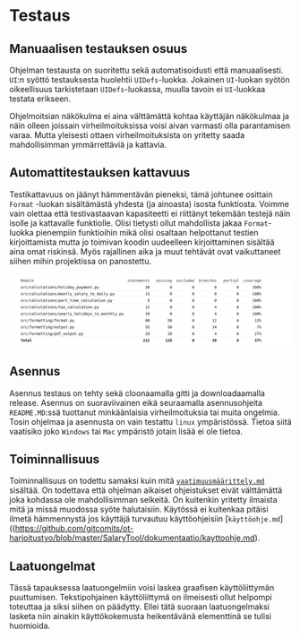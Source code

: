 # Testaus

## Manuaalisen testauksen osuus

Ohjelman testausta on suoritettu sekä automatisoidusti että manuaalisesti. `UI`:n syöttö testauksesta huolehtii `UIDefs`-luokka. 
Jokainen `UI`-luokan syötön oikeellisuus tarkistetaan `UIDefs`-luokassa, muulla tavoin ei `UI`-luokkaa testata erikseen.

Ohjelmoitsian näkökulma ei aina välttämättä kohtaa käyttäjän näkökulmaa ja näin olleen joissain virheilmoituksissa voisi aivan varmasti olla parantamisen varaa.
Mutta yleisesti ottaen virheilmoituksista on yritetty saada mahdollisimman ymmärrettäviä ja kattavia.

## Automattitestauksen kattavuus

Testikattavuus on jäänyt hämmentävän pieneksi, tämä johtunee osittain `Format` -luokan sisältämästä yhdesta (ja ainoasta) isosta funktiosta.
Voimme vain olettaa että testivastaavan kapasiteetti ei riittänyt tekemään testejä näin isolle ja kattavalle funktiolle. 
Olisi tietysti ollut mahdollista jakaa `Format`-luokka pienempiin funktioihin mikä olisi osaltaan helpottanut testien kirjoittamista mutta jo toimivan koodin 
uudeelleen kirjoittaminen sisältää aina omat riskinsä. Myös rajallinen aika ja muut tehtävät ovat vaikuttaneet siihen mihin projektissa on panostettu.

![Coverage-Report](./kuvat/coverage-report.png)

## Asennus 

Asennus testaus on tehty sekä cloonaamalla gitti ja downloadaamalla release. Asennus on suoraviivainen eikä seuraamalla asennusohjeita `README.MD`:ssä
tuottanut minkäänlaisia virheilmoituksia tai muita ongelmia. Tosin ohjelmaa ja asennusta on vain testattu `linux` ympäristössä. Tietoa siitä vaatisiko joko 
`Windows` tai `Mac` ympäristö jotain lisää ei ole tietoa.      

## Toiminnallisuus

Toiminnallisuus on todettu samaksi kuin mitä [`vaatimuusmäärittely.md`](https://github.com/gitcomits/ot-harjoitustyo/blob/master/SalaryTool/dokumentaatio/vaatimusmaarittely.md)
 sisältää. On todettava että ohjelman aikaiset ohjeistukset eivät välttämättä joka kohdassa ole mahdollisimman selkeitä. On kuitenkin yritetty ilmaista mitä ja 
missä muodossa syöte halutaisiin. Käytössä ei kuitenkaa pitäisi ilmetä hämmennystä jos käyttäjä turvautuu 
käyttöohjeisiin [`käyttöohje.md`]((https://github.com/gitcomits/ot-harjoitustyo/blob/master/SalaryTool/dokumentaatio/kayttoohje.md).

## Laatuongelmat

Tässä tapauksessa laatuongelmiin voisi laskea graafisen käyttöliittymän puuttumisen. Tekstipohjainen käyttöliittymä on ilmeisesti ollut helpompi toteuttaa 
ja siksi siihen on päädytty. Ellei tätä suoraan laatuongelmaksi lasketa niin ainakin käyttökokemusta heikentävänä elementtinä se tulisi huomioida. 


